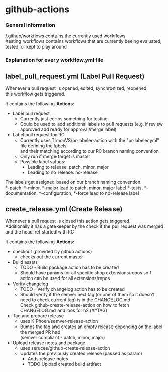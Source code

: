 # github-actions  
### General information
/.github/workflows contains the currently used workflows  
/testing_workflows contains workflows that are currently beeing evaluated, tested, or kept to play around  

### Explanation for every workflow.yml file  

## label_pull_request.yml (Label Pull Request)

Whenever a pull request is opened, edited, synchronized, reopened  
this workflow gets triggered.  

It contains the following **Actions**:  
* Label pull request
  * Currently just echos something for testing
  * Could be used to add additional labels to pull requests (e.g. if review approved add ready for approval/merge label)
* Label pull request for RC
  * Currently uses TimonVS/pr-labeler-action with the "pr-labeler.yml" file defining the labels  
    and their matching according to our RC branch naming convention
  * Only run if merge target is master
  * Possible label values:
    * Leading to release: patch, minor, major
    * Leading to no release: no-release  
    
The labels get assigned based on our branch naming convention.  
*-patch, *-minor, *-major lead to patch, minor, major label
*-tests, *-documentation, *-configuration, *-force lead to no-release label  

## create_release.yml (Create Release)

Whenever a pull request is closed this action gets triggered.  
Additionally it has a gatekeeper by the check if the pull request was merged and the head_ref started with RC  

It contains the following **Actions**:
* checkout (provided by github actions)
  * checks out the current master  
* Build assets
  * TODO - Build package action has to be created
  * Should have params for all specific shop extensions/repos so 1 action can be used for all extensions/repos  
* Verify changelog
  * TODO - Verify changelog action has to be created
  * Should verify if the semver next tag (or one of them so it doesn't need to check current tag) is in the CHANGELOG.md  
    Check github-create-release-action on how to fetch CHANGELOG.md and look for h2 (##TAG)
* Tag and prepare release
  * uses K-Phoen/semver-release-action
  * Bumps the tag and creates an empty release depending on the label the merged PR had  
    (semver compliant - patch, minor, major)
* Upload release notes and package
  * uses serucee/github-create-release-action
  * Updates the previously created release (passed as param)
    * Adds release notes
    * TODO Upload created build artifact